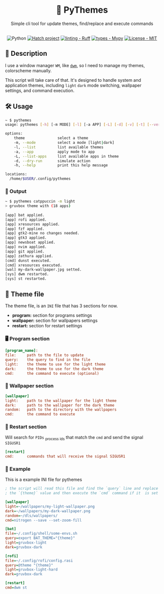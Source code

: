 <div align="center">
    <h1><b>💅 PyThemes</b></h1>
    <span>Simple cli tool for update themes, find/replace and execute commands</span>
<br>
<br>

![Python](https://img.shields.io/badge/python-3670A0?style=Flat&logo=python&logoColor=ffdd54)
[![Hatch project](https://img.shields.io/badge/%F0%9F%A5%9A-Hatch-4051b5.svg)](https://github.com/pypa/hatch)
[![linting - Ruff](https://img.shields.io/endpoint?url=https://raw.githubusercontent.com/charliermarsh/ruff/main/assets/badge/v0.json)](https://github.com/charliermarsh/ruff)
[![types - Mypy](https://img.shields.io/badge/types-Mypy-blue.svg)](https://github.com/python/mypy)
[![License - MIT](https://img.shields.io/badge/license-MIT-9400d3.svg)](https://spdx.org/licenses/)

</div>

## 📖 Description

I use a window manager `WM`, like [`dwm`](https://github.com/haaag/dwm), so I need to manage my themes, colorscheme manually.

This script will take care of that. It's designed to handle system and application themes, including `light` `dark` mode switching, wallpaper settings, and command execution.

## 🛠️ Usage

```sh
~ $ pythemes
usage: pythemes [-h] [-m MODE] [-l] [-a APP] [-L] [-d] [-v] [-t] [--verbose] [theme]

options:
    theme               select a theme
    -m, --mode          select a mode [light|dark]
    -l, --list          list available themes
    -a, --app           apply mode to app
    -L, --list-apps     list available apps in theme
    -d, --dry-run       simulate action
    -h, --help          print this help message

locations:
  /home/$USER/.config/pythemes
```

### 📝 Output
```sh
~ $ pythemes catppuccin -m light
> gruvbox theme with (18 apps)
 
[app] bat applied.
[app] rofi applied.
[app] xresources applied.
[app] fzf applied.
[app] gtk2-mine no changes needed.
[app] gtk3 applied.
[app] newsboat applied.
[app] nvim applied.
[app] git applied.
[app] zathura applied.
[cmd] dunst executed.
[cmd] xresources executed.
[wal] my-dark-wallpaper.jpg setted.
[sys] dwm restarted.
[sys] st restarted.
```

## 📝 Theme file

The theme file, is an `INI` file that has 3 sections for now.

- <b>program:</b>  section for programs settings
- <b>wallpaper:</b> section for wallpapers settings
- <b>restart:</b> section for restart settings

### 🖥️ Program section

```ini
[program_name]:
file:     path to the file to update
query:    the query to find in the file
light:    the theme to use for the light theme
dark:     the theme to use for the dark theme
cmd:      the command to execute (optional)
```

### 🌄 Wallpaper section

```ini
[wallpaper]
light:    path to the wallpaper for the light theme
dark:     path to the wallpaper for the dark theme
random:   path to the directory with the wallpapers
cmd:      the command to execute
```

### 🔁 Restart section

Will search for `PIDs` <sub>process ids</sub> that match the `cmd` and send the signal `SIGUSR1`

```ini
[restart]
cmd:      commands that will receive the signal SIGUSR1
```

### 📝 Example
 This is a example INI file for pythemes
```ini
; the script will read this file and find the `query` line and replace it with
; the `{theme}` value and then execute the `cmd` command if it  is set

[wallpaper]
light=~/wallpapers/my-light-wallpaper.png
dark=~/wallpapers/my-dark-wallpaper.png
random=~/dls/wallpapers/
cmd=nitrogen --save --set-zoom-fill

[bat]
file=~/.config/shell/some-envs.sh
query=export BAT_THEME="{theme}"
light=gruvbox-light
dark=gruvbox-dark

[rofi]
file=~/.config/rofi/config.rasi
query=@theme "{theme}"
light=gruvbox-light-hard
dark=gruvbox-dark

[restart]
cmd=dwm st
```
